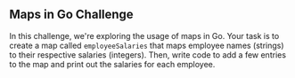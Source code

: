 ## Maps in Go Challenge
In this challenge, we're exploring the usage of maps in Go. Your task is to create a map called `employeeSalaries` that maps employee names (strings) to their respective salaries (integers). Then, write code to add a few entries to the map and print out the salaries for each employee.